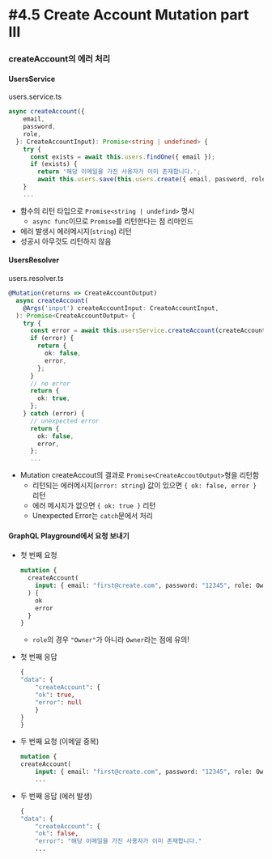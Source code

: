 # #4.5 Create Account Mutation part III

### createAccount의 에러 처리

#### UsersService

users.service.ts

```ts
async createAccount({
    email,
    password,
    role,
  }: CreateAccountInput): Promise<string | undefined> {
    try {
      const exists = await this.users.findOne({ email });
      if (exists) {
        return '해당 이메일을 가진 사용자가 이미 존재합니다.';
        await this.users.save(this.users.create({ email, password, role })); // return anything
    }
    ...
```

- 함수의 리턴 타입으로 `Promise<string | undefind>` 명시
  - `async func`이므로 `Promise`를 리턴한다는 점 리마인드
- 에러 발생시 에러메시지(`string`) 리턴
- 성공시 아무것도 리턴하지 않음

#### UsersResolver

users.resolver.ts

```ts
@Mutation(returns => CreateAccountOutput)
  async createAccount(
    @Args('input') createAccountInput: CreateAccountInput,
  ): Promise<CreateAccountOutput> {
    try {
      const error = await this.usersService.createAccount(createAccountInput);
      if (error) {
        return {
          ok: false,
          error,
        };
      }
      // no error
      return {
        ok: true,
      };
    } catch (error) {
      // unexpected error
      return {
        ok: false,
        error,
      };
      ...
```

- Mutation createAccout의 결과로 `Promise<CreateAccoutOutput>`형을 리턴함
  - 리턴되는 에러메시지(`error: string`) 값이 있으면 `{ ok: false, error }` 리턴
  - 에러 메시지가 없으면 `{ ok: true }` 리턴
  - Unexpected Error는 `catch`문에서 처리

#### GraphQL Playground에서 요청 보내기

- 첫 번째 요청

  ```graphql
  mutation {
    createAccount(
      input: { email: "first@create.com", password: "12345", role: Owner }
    ) {
      ok
      error
    }
  }
  ```

  - `role`의 경우 `"Owner"`가 아니라 `Owner`라는 점에 유의!

- 첫 번째 응답

  ```graphql
  {
  "data": {
      "createAccount": {
      "ok": true,
      "error": null
      }
  }
  }
  ```

- 두 번째 요청 (이메일 중복)

  ```graphql
  mutation {
  createAccount(
      input: { email: "first@create.com", password: "12345", role: Owner }
      ...
  ```

- 두 번째 응답 (에러 발생)

  ```graphql
  {
  "data": {
      "createAccount": {
      "ok": false,
      "error": "해당 이메일을 가진 사용자가 이미 존재합니다."
      ...
  ```
